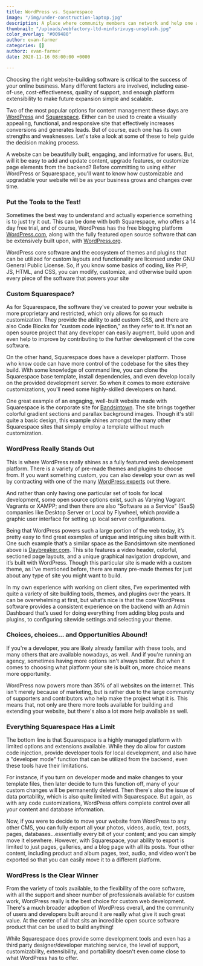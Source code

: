 ```yaml
---
title: WordPress vs. Squarespace
image: "/img/under-construction-laptop.jpg"
description: A place where community members can network and help one another
thumbnail: "/uploads/webfactory-ltd-minfsrivuyg-unsplash.jpg"
color_overlay: "#009480"
author: evan-farmer
categories: []
authorz: evan-farmer
date: 2020-11-16 08:00:00 +0000

---
```

Choosing the right website-building software is critical to the success of your online business. Many different factors are involved, including ease-of-use, cost-effectiveness, quality of support, and enough platform extensibility to make future expansion simple and scalable.

Two of the most popular options for content management these days are [WordPress](https://wordpress.org/) and [Squarespace](https://squarespace.com/). Either can be used to create a visually appealing, functional, and responsive site that effectively increases conversions and generates leads. But of course, each one has its own strengths and weaknesses. Let's take a look at some of these to help guide the decision making process.

A website can be beautifully built, engaging, and informative for users. But, will it be easy to add and update content, upgrade features, or customize page elements from the backend? Before committing to using either WordPress or Squarespace, you'll want to know how customizable and upgradable your website will be as your business grows and changes over time.

### Put the Tools to the Test!

Sometimes the best way to understand and actually experience something is to just try it out. This can be done with both Squarespace, who offers a 14 day free trial, and of course, WordPress has the free blogging platform [WordPress.com](https://wordpress.com/), along with the fully featured open source software that can be extensively built upon, with [WordPress.org](https://wordpress.org/).

WordPress core software and the ecosystem of themes and plugins that can be utilized for custom layouts and functionality are licensed under GNU General Public License. So, if you know some basics of coding, like PHP, JS, HTML, and CSS, you can modify, customize, and otherwise build upon every piece of the software that powers your site

### Custom Squarespace?

As for Squarespace, the software they've created to power your website is more proprietary and restricted, which only allows for so much customization. They provide the ability to add custom CSS, and there are also Code Blocks for "custom code injection," as they refer to it. It's not an open source project that any developer can easily augment, build upon and even help to improve by contributing to the further development of the core software.

On the other hand, Squarespace does have a developer platform. Those who know code can have more control of the codebase for the sites they build. With some knowledge of command line, you can clone the Squarespace base template, install dependencies, and even develop locally on the provided development server. So when it comes to more extensive customizations, you'll need some highly-skilled developers on hand.

One great example of an engaging, well-built website made with Squarespace is the corporate site for [Bandsintown](https://corp.bandsintown.com/). The site brings together colorful gradient sections and parallax background images. Though it's still quite a basic design, this example shines amongst the many other Squarespace sites that simply employ a template without much customization.

### WordPress Really Stands Out

This is where WordPress really shines as a fully featured web development platform. There is a variety of pre-made themes and plugins to choose from. If you want something custom, you can also develop your own as well by contracting with one of the many [WordPress experts](/) out there.

And rather than only having one particular set of tools for local development, some open source options exist, such as Varying Vagrant Vagrants or XAMPP; and then there are also "Software as a Service" (SaaS) companies like Desktop Server or Local by Flywheel, which provide a graphic user interface for setting up local server configurations.

Being that WordPress powers such a large portion of the web today, it’s pretty easy to find great examples of unique and intriguing sites built with it. One such example that’s a similar space as the Bandsintown site mentioned above is [Daybreaker.com](https://www.daybreaker.com/). This site features a video header, colorful, sectioned page layouts, and a unique graphical navigation dropdown, and it’s built with WordPress. Though this particular site is made with a custom theme, as I’ve mentioned before, there are many pre-made themes for just about any type of site you might want to build.

In my own experience with working on client sites, I’ve experimented with quite a variety of site building tools, themes, and plugins over the years. It can be overwhelming at first, but what’s nice is that the core WordPress software provides a consistent experience on the backend with an Admin Dashboard that’s used for doing everything from adding blog posts and plugins, to configuring sitewide settings and selecting your theme.

### Choices, choices... and Opportunities Abound!

If you're a developer, you are likely already familiar with these tools, and many others that are available nowadays, as well. And if you're running an agency, sometimes having more options isn't always better. But when it comes to choosing what platform your site is built on, more choice means more opportunity.

WordPress now powers more than 35% of all websites on the internet. This isn't merely because of marketing, but is rather due to the large community of supporters and contributors who help make the project what it is. This means that, not only are there more tools available for building and extending your website, but there's also a lot more help available as well.

### Everything Squarespace Has a Limit

The bottom line is that Squarespace is a highly managed platform with limited options and extensions available. While they do allow for custom code injection, provide developer tools for local development, and also have a "developer mode" function that can be utilized from the backend, even these tools have their limitations.

For instance, if you turn on developer mode and make changes to your template files, then later decide to turn this function off, many of your custom changes will be permanently deleted. Then there's also the issue of data portability, which is also quite limited with Squarespace. But again, as with any code customizations, WordPress offers complete control over all your content and database information.

Now, if you were to decide to move your website from WordPress to any other CMS, you can fully export all your photos, videos, audio, text, posts, pages, databases...essentially every bit of your content; and you can simply move it elsewhere. However, with Squarespace, your ability to export is limited to just pages, galleries, and a blog page with all its posts. Your other content, including product and album pages, text, audio, and video won't be exported so that you can easily move it to a different platform.

### WordPress Is the Clear Winner

From the variety of tools available, to the flexibility of the core software, with all the support and sheer number of professionals available for custom work, WordPress really is the best choice for custom web development. There's a much broader adoption of WordPress overall, and the community of users and developers built around it are really what give it such great value. At the center of all that sits an incredible open source software product that can be used to build anything!

While Squarespace does provide some development tools and even has a third party designer/developer matching service, the level of support, customizability, extensibility, and portability doesn't even come close to what WordPress has to offer.